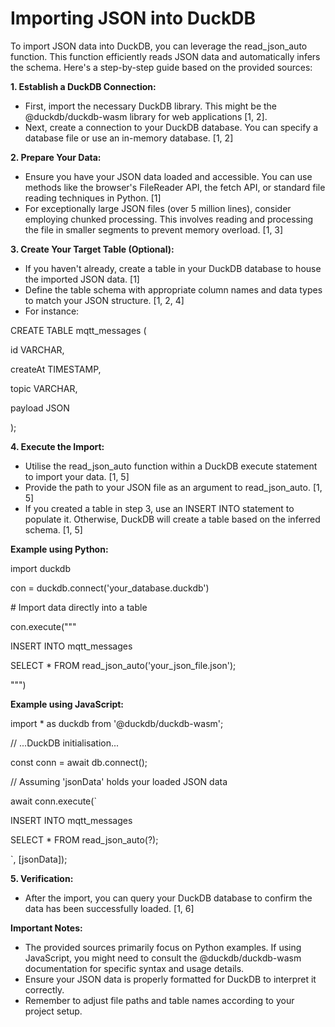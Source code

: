 # Importing JSON into DuckDB



To import JSON data into DuckDB, you can leverage the read\_json\_auto function. This function efficiently reads JSON data and automatically infers the schema. Here's a step-by-step guide based on the provided sources:

**1. Establish a DuckDB Connection:**

- First, import the necessary DuckDB library. This might be the @duckdb/duckdb-wasm library for web applications \[1, 2].
- Next, create a connection to your DuckDB database. You can specify a database file or use an in-memory database. \[1, 2]

**2. Prepare Your Data:**

- Ensure you have your JSON data loaded and accessible. You can use methods like the browser's FileReader API, the fetch API, or standard file reading techniques in Python. \[1]
- For exceptionally large JSON files (over 5 million lines), consider employing chunked processing. This involves reading and processing the file in smaller segments to prevent memory overload. \[1, 3]

**3. Create Your Target Table (Optional):**

- If you haven't already, create a table in your DuckDB database to house the imported JSON data. \[1]
- Define the table schema with appropriate column names and data types to match your JSON structure. \[1, 2, 4]
- For instance:

CREATE TABLE mqtt\_messages (

id VARCHAR,

createAt TIMESTAMP,

topic VARCHAR,

payload JSON

);

**4. Execute the Import:**

- Utilise the read\_json\_auto function within a DuckDB execute statement to import your data. \[1, 5]
- Provide the path to your JSON file as an argument to read\_json\_auto. \[1, 5]
- If you created a table in step 3, use an INSERT INTO statement to populate it. Otherwise, DuckDB will create a table based on the inferred schema. \[1, 5]

**Example using Python:**

import duckdb

con = duckdb.connect('your\_database.duckdb')

\# Import data directly into a table

con.execute("""

INSERT INTO mqtt\_messages

SELECT \* FROM read\_json\_auto('your\_json\_file.json');

""")

**Example using JavaScript:**

import \* as duckdb from '@duckdb/duckdb-wasm';

// ...DuckDB initialisation...

const conn = await db.connect();

// Assuming 'jsonData' holds your loaded JSON data

await conn.execute(\`

INSERT INTO mqtt\_messages

SELECT \* FROM read\_json\_auto(?);

\`, \[jsonData]);

**5. Verification:**

- After the import, you can query your DuckDB database to confirm the data has been successfully loaded. \[1, 6]

**Important Notes:**

- The provided sources primarily focus on Python examples. If using JavaScript, you might need to consult the @duckdb/duckdb-wasm documentation for specific syntax and usage details.
- Ensure your JSON data is properly formatted for DuckDB to interpret it correctly.
- Remember to adjust file paths and table names according to your project setup.
